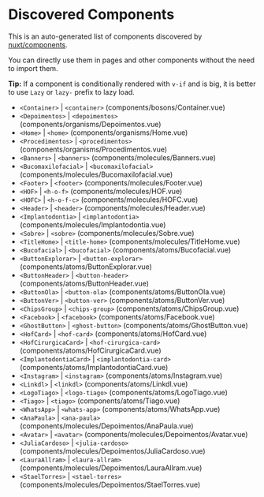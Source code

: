 # Discovered Components

This is an auto-generated list of components discovered by [nuxt/components](https://github.com/nuxt/components).

You can directly use them in pages and other components without the need to import them.

**Tip:** If a component is conditionally rendered with `v-if` and is big, it is better to use `Lazy` or `lazy-` prefix to lazy load.

- `<Container>` | `<container>` (components/bosons/Container.vue)
- `<Depoimentos>` | `<depoimentos>` (components/organisms/Depoimentos.vue)
- `<Home>` | `<home>` (components/organisms/Home.vue)
- `<Procedimentos>` | `<procedimentos>` (components/organisms/Procedimentos.vue)
- `<Banners>` | `<banners>` (components/molecules/Banners.vue)
- `<Bucomaxilofacial>` | `<bucomaxilofacial>` (components/molecules/Bucomaxilofacial.vue)
- `<Footer>` | `<footer>` (components/molecules/Footer.vue)
- `<HOF>` | `<h-o-f>` (components/molecules/HOF.vue)
- `<HOFC>` | `<h-o-f-c>` (components/molecules/HOFC.vue)
- `<Header>` | `<header>` (components/molecules/Header.vue)
- `<Implantodontia>` | `<implantodontia>` (components/molecules/Implantodontia.vue)
- `<Sobre>` | `<sobre>` (components/molecules/Sobre.vue)
- `<TitleHome>` | `<title-home>` (components/molecules/TitleHome.vue)
- `<Bucofacial>` | `<bucofacial>` (components/atoms/Bucofacial.vue)
- `<ButtonExplorar>` | `<button-explorar>` (components/atoms/ButtonExplorar.vue)
- `<ButtonHeader>` | `<button-header>` (components/atoms/ButtonHeader.vue)
- `<ButtonOla>` | `<button-ola>` (components/atoms/ButtonOla.vue)
- `<ButtonVer>` | `<button-ver>` (components/atoms/ButtonVer.vue)
- `<ChipsGroup>` | `<chips-group>` (components/atoms/ChipsGroup.vue)
- `<Facebook>` | `<facebook>` (components/atoms/Facebook.vue)
- `<GhostButton>` | `<ghost-button>` (components/atoms/GhostButton.vue)
- `<HofCard>` | `<hof-card>` (components/atoms/HofCard.vue)
- `<HofCirurgicaCard>` | `<hof-cirurgica-card>` (components/atoms/HofCirurgicaCard.vue)
- `<ImplantodontiaCard>` | `<implantodontia-card>` (components/atoms/ImplantodontiaCard.vue)
- `<Instagram>` | `<instagram>` (components/atoms/Instagram.vue)
- `<Linkdl>` | `<linkdl>` (components/atoms/Linkdl.vue)
- `<LogoTiago>` | `<logo-tiago>` (components/atoms/LogoTiago.vue)
- `<Tiago>` | `<tiago>` (components/atoms/Tiago.vue)
- `<WhatsApp>` | `<whats-app>` (components/atoms/WhatsApp.vue)
- `<AnaPaula>` | `<ana-paula>` (components/molecules/Depoimentos/AnaPaula.vue)
- `<Avatar>` | `<avatar>` (components/molecules/Depoimentos/Avatar.vue)
- `<JuliaCardoso>` | `<julia-cardoso>` (components/molecules/Depoimentos/JuliaCardoso.vue)
- `<LauraAllram>` | `<laura-allram>` (components/molecules/Depoimentos/LauraAllram.vue)
- `<StaelTorres>` | `<stael-torres>` (components/molecules/Depoimentos/StaelTorres.vue)
